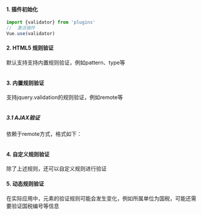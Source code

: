 #### 1. 插件初始化
```javascript
import {validator} from 'plugins'
//  激活插件
Vue.use(validator)
```

#### 2. HTML5 规则验证
默认支持支持内置规则验证，例如pattern、type等
```javascript

```

#### 3. 内置规则验证
支持jquery.validation的规则验证，例如remote等
```javascript
```
##### 3.1 AJAX验证
依赖于remote方式，格式如下：
```javascript
```

#### 4. 自定义规则验证
除了上述规则，还可以自定义规则进行验证

#### 5. 动态规则验证
在实际应用中，元素的验证规则可能会发生变化，例如所属单位为国税，可能还需要验证国税编号等信息
